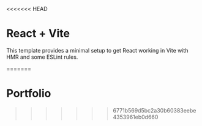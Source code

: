 <<<<<<< HEAD
# React + Vite

This template provides a minimal setup to get React working in Vite with HMR and some ESLint rules.

=======
# Portfolio
>>>>>>> 6771b569d5bc2a30b60383eebe4353961eb0d660
